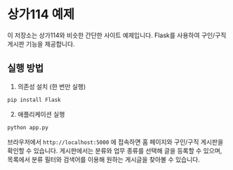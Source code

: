 # 상가114 예제

이 저장소는 상가114와 비슷한 간단한 사이트 예제입니다. Flask를 사용하여
구인/구직 게시판 기능을 제공합니다.

## 실행 방법

1. 의존성 설치 (한 번만 실행)

```bash
pip install Flask
```

2. 애플리케이션 실행

```bash
python app.py
```

브라우저에서 `http://localhost:5000` 에 접속하면 홈 페이지와 구인/구직 게시판을 확인할 수 있습니다.
게시판에서는 분류와 업무 종류를 선택해 글을 등록할 수 있으며,
목록에서 분류 필터와 검색어를 이용해 원하는 게시글을 찾아볼 수 있습니다.
